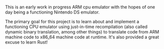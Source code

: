 This is an early work in progress ARM cpu emulator with the hopes of one day being a functioning
Nintendo DS emulator. 

The primary goal for this project is to learn about and implement a functioning CPU emulator using
just-in-time recompilation (also called dynamic binary translation, among other things) to translate
code from ARM machine code to x86_64 machine code at runtime. It's also provided a great excuse 
to learn Rust!
